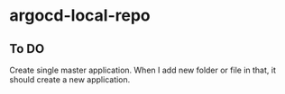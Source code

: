 # argocd-local-repo

## To DO
Create single master application. When I add new folder or file in that, it should create a new application.
